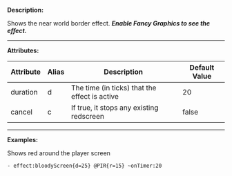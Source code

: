 **Description:** 

Shows the near world border effect. **_Enable Fancy Graphics to see the effect._**

---

**Attributes:**

| Attribute | Alias  | Description                                   | Default Value |
| --------- | ------ | --------------------------------------------- | ------------- |
| duration  | d      | The time (in ticks) that the effect is active | 20            |
| cancel    | c      | If true, it stops any existing redscreen      | false         |

---

**Examples:**

Shows red around the player screen

```
- effect:bloodyScreen{d=25} @PIR{r=15} ~onTimer:20
```
